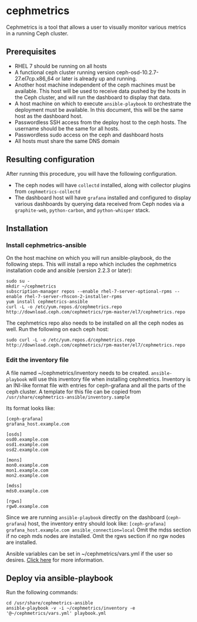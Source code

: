 # cephmetrics

Cephmetrics is a tool that allows a user to visually monitor various metrics in a running Ceph cluster.

## Prerequisites
- RHEL 7 should be running on all hosts
- A functional ceph cluster running version ceph-osd-10.2.7-27.el7cp.x86_64 or later is already up and running.
- Another host machine independent of the ceph machines must be available.  This host will be used to receive data pushed by the hosts in the Ceph cluster, and will run the dashboard to display that data.
- A host machine on which to execute `ansible-playbook` to orchestrate the deployment must be available.  In this document, this will be the same host as the dashboard host.
- Passwordless SSH access from the deploy host to the ceph hosts. The username should be the same for all hosts.
- Passwordless sudo access on the ceph and dashboard hosts
- All hosts must share the same DNS domain

## Resulting configuration

After running this procedure, you will have the following configuration.
- The ceph nodes will have `collectd` installed, along with collector plugins from `cephmetrics-collectd`
- The dashboard host will have `grafana` installed and configured to display various dashboards by querying data received from Ceph nodes via a `graphite-web`, `python-carbon`, and `python-whisper` stack.

## Installation

### Install cephmetrics-ansible

On the host machine on which you will run ansible-playbook, do the following steps.  This will install a repo which includes the cephmetrics installation code and ansible (version 2.2.3 or later):
```
sudo su -
mkdir ~/cephmetrics
subscription-manager repos --enable rhel-7-server-optional-rpms --enable rhel-7-server-rhscon-2-installer-rpms
yum install cephmetrics-ansible
curl -L -o /etc/yum.repos.d/cephmetrics.repo http://download.ceph.com/cephmetrics/rpm-master/el7/cephmetrics.repo
```

The cephmetrics repo also needs to be installed on all the ceph nodes as well.  Run the following on each ceph host:
```
sudo curl -L -o /etc/yum.repos.d/cephmetrics.repo http://download.ceph.com/cephmetrics/rpm-master/el7/cephmetrics.repo
```

### Edit the inventory file

A file named ~/cephmetrics/inventory needs to be created.  `ansible-playbook` will use this inventory file when installing cephmetrics.  Inventory is an INI-like format file with entries for ceph-grafana and all the parts of the ceph cluster.  A template for this file can be copied from `/usr/share/cephmetrics-ansible/inventory.sample`

Its format looks like:

    [ceph-grafana]
    grafana_host.example.com

    [osds]
    osd0.example.com
    osd1.example.com
    osd2.example.com

    [mons]
    mon0.example.com
    mon1.example.com
    mon2.example.com

    [mdss]
    mds0.example.com

    [rgws]
    rgw0.example.com

Since we are running `ansible-playbook` directly on the dashboard (`ceph-grafana`) host, the inventory entry should look like:
    ```
    [ceph-grafana]
    grafana_host.example.com ansible_connection=local
    ```
Omit the mdss section if no ceph mds nodes are installed.  Omit the rgws section if no rgw nodes are installed.

Ansible variables can be set in ~/cephmetrics/vars.yml if the user so desires.  [Click here](./ansible/README.md) for more information.

## Deploy via ansible-playbook

Run the following commands:
```
cd /usr/share/cephmetrics-ansible
ansible-playbook -v -i ~/cephmetrics/inventory -e '@~/cephmetrics/vars.yml' playbook.yml
```
